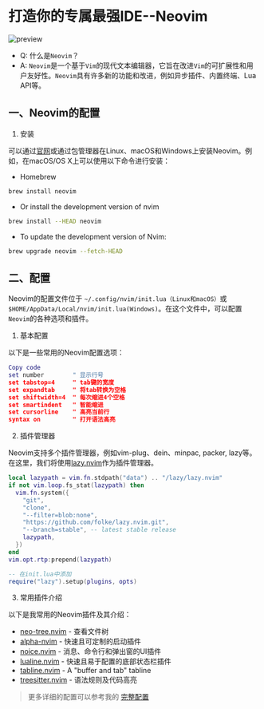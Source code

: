 # 打造你的专属最强IDE--Neovim

![preview](https://user-images.githubusercontent.com/23629097/217407314-6c672021-c42f-46af-9e2e-62afaea1858d.png)

- Q: 什么是`Neovim`？
- A: `Neovim`是一个基于`Vim`的现代文本编辑器，它旨在改进`Vim`的可扩展性和用户友好性。`Neovim`具有许多新的功能和改进，例如异步插件、内置终端、Lua API等。

## 一、Neovim的配置

1. 安装

可以通过[官网](https://github.com/neovim/neovim/wiki/Installing-Neovim)或通过包管理器在Linux、macOS和Windows上安装Neovim。例如，在macOS/OS X上可以使用以下命令进行安装：

- Homebrew

```bash
brew install neovim
```

- Or install the development version of nvim

```bash
brew install --HEAD neovim
```

- To update the development version of Nvim:

```bash
brew upgrade neovim --fetch-HEAD
```

## 二、配置

Neovim的配置文件位于 `~/.config/nvim/init.lua（Linux和macOS）`或`$HOME/AppData/Local/nvim/init.lua(Windows)`。在这个文件中，可以配置`Neovim`的各种选项和插件。

1. 基本配置

以下是一些常用的Neovim配置选项：

```lua
Copy code
set number        " 显示行号
set tabstop=4     " tab键的宽度
set expandtab     " 将tab转换为空格
set shiftwidth=4  " 每次缩进4个空格
set smartindent   " 智能缩进
set cursorline    " 高亮当前行
syntax on         " 打开语法高亮
```

2. 插件管理器

Neovim支持多个插件管理器，例如vim-plug、dein、minpac, packer, lazy等。在这里，我们将使用[lazy.nvim](https://github.com/folke/lazy.nvim)作为插件管理器。

```lua
local lazypath = vim.fn.stdpath("data") .. "/lazy/lazy.nvim"
if not vim.loop.fs_stat(lazypath) then
  vim.fn.system({
    "git",
    "clone",
    "--filter=blob:none",
    "https://github.com/folke/lazy.nvim.git",
    "--branch=stable", -- latest stable release
    lazypath,
  })
end
vim.opt.rtp:prepend(lazypath)

-- 在init.lua中添加
require("lazy").setup(plugins, opts)
```

3. 常用插件介绍

以下是我常用的Neovim插件及其介绍：

- [neo-tree.nvim](https://github.com/nvim-neo-tree/neo-tree.nvim) - 查看文件树
- [alpha-nvim](https://github.com/goolord/alpha-nvim) - 快速且可定制的启动插件
- [noice.nvim](https://github.com/folke/noice.nvim) - 消息、命令行和弹出窗的UI插件
- [lualine.nvim](https://github.com/nvim-lualine/lualine.nvim) - 快速且易于配置的底部状态栏插件
- [tabline.nvim](https://github.com/kdheepak/tabline.nvim) - A "buffer and tab" tabline
- [treesitter.nvim](https://github.com/nvim-treesitter/nvim-treesitter) - 语法规则及代码高亮

> 更多详细的配置可以参考我的 [完整配置](https://github.com/guxuerui/nvim-0.8)
